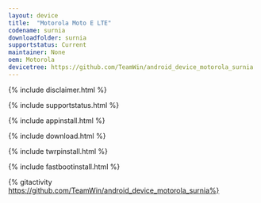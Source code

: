 ```yaml
---
layout: device
title:  "Motorola Moto E LTE"
codename: surnia
downloadfolder: surnia
supportstatus: Current
maintainer: None
oem: Motorola
devicetree: https://github.com/TeamWin/android_device_motorola_surnia
---
```


{% include disclaimer.html %}

{% include supportstatus.html %}

{% include appinstall.html %}

{% include download.html %}

{% include twrpinstall.html %}

{% include fastbootinstall.html %}

{% gitactivity  https://github.com/TeamWin/android_device_motorola_surnia%}

